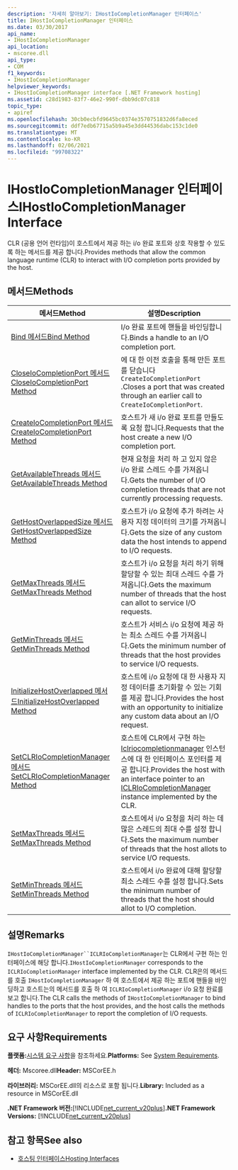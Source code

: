 ```yaml
---
description: '자세히 알아보기: IHostIoCompletionManager 인터페이스'
title: IHostIoCompletionManager 인터페이스
ms.date: 03/30/2017
api_name:
- IHostIoCompletionManager
api_location:
- mscoree.dll
api_type:
- COM
f1_keywords:
- IHostIoCompletionManager
helpviewer_keywords:
- IHostIoCompletionManager interface [.NET Framework hosting]
ms.assetid: c28d1983-83f7-46e2-990f-dbb9dc07c818
topic_type:
- apiref
ms.openlocfilehash: 30cb0ecbfd9645bc0374e3570751832d6fa8eced
ms.sourcegitcommit: ddf7edb67715a5b9a45e3dd44536dabc153c1de0
ms.translationtype: MT
ms.contentlocale: ko-KR
ms.lasthandoff: 02/06/2021
ms.locfileid: "99708322"
---
```

# <a name="ihostiocompletionmanager-interface"></a><span data-ttu-id="b607f-103">IHostIoCompletionManager 인터페이스</span><span class="sxs-lookup"><span data-stu-id="b607f-103">IHostIoCompletionManager Interface</span></span>

<span data-ttu-id="b607f-104">CLR (공용 언어 런타임)이 호스트에서 제공 하는 i/o 완료 포트와 상호 작용할 수 있도록 하는 메서드를 제공 합니다.</span><span class="sxs-lookup"><span data-stu-id="b607f-104">Provides methods that allow the common language runtime (CLR) to interact with I/O completion ports provided by the host.</span></span>  
  
## <a name="methods"></a><span data-ttu-id="b607f-105">메서드</span><span class="sxs-lookup"><span data-stu-id="b607f-105">Methods</span></span>  
  
|<span data-ttu-id="b607f-106">메서드</span><span class="sxs-lookup"><span data-stu-id="b607f-106">Method</span></span>|<span data-ttu-id="b607f-107">설명</span><span class="sxs-lookup"><span data-stu-id="b607f-107">Description</span></span>|  
|------------|-----------------|  
|[<span data-ttu-id="b607f-108">Bind 메서드</span><span class="sxs-lookup"><span data-stu-id="b607f-108">Bind Method</span></span>](ihostiocompletionmanager-bind-method.md)|<span data-ttu-id="b607f-109">I/o 완료 포트에 핸들을 바인딩합니다.</span><span class="sxs-lookup"><span data-stu-id="b607f-109">Binds a handle to an I/O completion port.</span></span>|  
|[<span data-ttu-id="b607f-110">CloseIoCompletionPort 메서드</span><span class="sxs-lookup"><span data-stu-id="b607f-110">CloseIoCompletionPort Method</span></span>](ihostiocompletionmanager-closeiocompletionport-method.md)|<span data-ttu-id="b607f-111">에 대 한 이전 호출을 통해 만든 포트를 닫습니다 `CreateIoCompletionPort` .</span><span class="sxs-lookup"><span data-stu-id="b607f-111">Closes a port that was created through an earlier call to `CreateIoCompletionPort`.</span></span>|  
|[<span data-ttu-id="b607f-112">CreateIoCompletionPort 메서드</span><span class="sxs-lookup"><span data-stu-id="b607f-112">CreateIoCompletionPort Method</span></span>](ihostiocompletionmanager-createiocompletionport-method.md)|<span data-ttu-id="b607f-113">호스트가 새 i/o 완료 포트를 만들도록 요청 합니다.</span><span class="sxs-lookup"><span data-stu-id="b607f-113">Requests that the host create a new I/O completion port.</span></span>|  
|[<span data-ttu-id="b607f-114">GetAvailableThreads 메서드</span><span class="sxs-lookup"><span data-stu-id="b607f-114">GetAvailableThreads Method</span></span>](ihostiocompletionmanager-getavailablethreads-method.md)|<span data-ttu-id="b607f-115">현재 요청을 처리 하 고 있지 않은 i/o 완료 스레드 수를 가져옵니다.</span><span class="sxs-lookup"><span data-stu-id="b607f-115">Gets the number of I/O completion threads that are not currently processing requests.</span></span>|  
|[<span data-ttu-id="b607f-116">GetHostOverlappedSize 메서드</span><span class="sxs-lookup"><span data-stu-id="b607f-116">GetHostOverlappedSize Method</span></span>](ihostiocompletionmanager-gethostoverlappedsize-method.md)|<span data-ttu-id="b607f-117">호스트가 i/o 요청에 추가 하려는 사용자 지정 데이터의 크기를 가져옵니다.</span><span class="sxs-lookup"><span data-stu-id="b607f-117">Gets the size of any custom data the host intends to append to I/O requests.</span></span>|  
|[<span data-ttu-id="b607f-118">GetMaxThreads 메서드</span><span class="sxs-lookup"><span data-stu-id="b607f-118">GetMaxThreads Method</span></span>](ihostiocompletionmanager-getmaxthreads-method.md)|<span data-ttu-id="b607f-119">호스트가 i/o 요청을 처리 하기 위해 할당할 수 있는 최대 스레드 수를 가져옵니다.</span><span class="sxs-lookup"><span data-stu-id="b607f-119">Gets the maximum number of threads that the host can allot to service I/O requests.</span></span>|  
|[<span data-ttu-id="b607f-120">GetMinThreads 메서드</span><span class="sxs-lookup"><span data-stu-id="b607f-120">GetMinThreads Method</span></span>](ihostiocompletionmanager-getminthreads-method.md)|<span data-ttu-id="b607f-121">호스트가 서비스 i/o 요청에 제공 하는 최소 스레드 수를 가져옵니다.</span><span class="sxs-lookup"><span data-stu-id="b607f-121">Gets the minimum number of threads that the host provides to service I/O requests.</span></span>|  
|[<span data-ttu-id="b607f-122">InitializeHostOverlapped 메서드</span><span class="sxs-lookup"><span data-stu-id="b607f-122">InitializeHostOverlapped Method</span></span>](ihostiocompletionmanager-initializehostoverlapped-method.md)|<span data-ttu-id="b607f-123">호스트에 i/o 요청에 대 한 사용자 지정 데이터를 초기화할 수 있는 기회를 제공 합니다.</span><span class="sxs-lookup"><span data-stu-id="b607f-123">Provides the host with an opportunity to initialize any custom data about an I/O request.</span></span>|  
|[<span data-ttu-id="b607f-124">SetCLRIoCompletionManager 메서드</span><span class="sxs-lookup"><span data-stu-id="b607f-124">SetCLRIoCompletionManager Method</span></span>](ihostiocompletionmanager-setclriocompletionmanager-method.md)|<span data-ttu-id="b607f-125">호스트에 CLR에서 구현 하는 [Iclriocompletionmanager](iclriocompletionmanager-interface.md) 인스턴스에 대 한 인터페이스 포인터를 제공 합니다.</span><span class="sxs-lookup"><span data-stu-id="b607f-125">Provides the host with an interface pointer to an [ICLRIoCompletionManager](iclriocompletionmanager-interface.md) instance implemented by the CLR.</span></span>|  
|[<span data-ttu-id="b607f-126">SetMaxThreads 메서드</span><span class="sxs-lookup"><span data-stu-id="b607f-126">SetMaxThreads Method</span></span>](ihostiocompletionmanager-setmaxthreads-method.md)|<span data-ttu-id="b607f-127">호스트에서 i/o 요청을 처리 하는 데 많은 스레드의 최대 수를 설정 합니다.</span><span class="sxs-lookup"><span data-stu-id="b607f-127">Sets the maximum number of threads that the host allots to service I/O requests.</span></span>|  
|[<span data-ttu-id="b607f-128">SetMinThreads 메서드</span><span class="sxs-lookup"><span data-stu-id="b607f-128">SetMinThreads Method</span></span>](ihostiocompletionmanager-setminthreads-method.md)|<span data-ttu-id="b607f-129">호스트에서 i/o 완료에 대해 할당할 최소 스레드 수를 설정 합니다.</span><span class="sxs-lookup"><span data-stu-id="b607f-129">Sets the minimum number of threads that the host should allot to I/O completion.</span></span>|  
  
## <a name="remarks"></a><span data-ttu-id="b607f-130">설명</span><span class="sxs-lookup"><span data-stu-id="b607f-130">Remarks</span></span>  

 <span data-ttu-id="b607f-131">`IHostIoCompletionManager``ICLRIoCompletionManager`는 CLR에서 구현 하는 인터페이스에 해당 합니다.</span><span class="sxs-lookup"><span data-stu-id="b607f-131">`IHostIoCompletionManager` corresponds to the `ICLRIoCompletionManager` interface implemented by the CLR.</span></span> <span data-ttu-id="b607f-132">CLR은의 메서드를 호출 `IHostIoCompletionManager` 하 여 호스트에서 제공 하는 포트에 핸들을 바인딩하고 호스트는의 메서드를 호출 하 여 `ICLRIoCompletionManager` i/o 요청 완료를 보고 합니다.</span><span class="sxs-lookup"><span data-stu-id="b607f-132">The CLR calls the methods of `IHostIoCompletionManager` to bind handles to the ports that the host provides, and the host calls the methods of `ICLRIoCompletionManager` to report the completion of I/O requests.</span></span>  
  
## <a name="requirements"></a><span data-ttu-id="b607f-133">요구 사항</span><span class="sxs-lookup"><span data-stu-id="b607f-133">Requirements</span></span>  

 <span data-ttu-id="b607f-134">**플랫폼:**[시스템 요구 사항](../../get-started/system-requirements.md)을 참조하세요.</span><span class="sxs-lookup"><span data-stu-id="b607f-134">**Platforms:** See [System Requirements](../../get-started/system-requirements.md).</span></span>  
  
 <span data-ttu-id="b607f-135">**헤더:** Mscoree.dll</span><span class="sxs-lookup"><span data-stu-id="b607f-135">**Header:** MSCorEE.h</span></span>  
  
 <span data-ttu-id="b607f-136">**라이브러리:** MSCorEE.dll의 리소스로 포함 됩니다.</span><span class="sxs-lookup"><span data-stu-id="b607f-136">**Library:** Included as a resource in MSCorEE.dll</span></span>  
  
 <span data-ttu-id="b607f-137">**.NET Framework 버전:**[!INCLUDE[net_current_v20plus](../../../../includes/net-current-v20plus-md.md)]</span><span class="sxs-lookup"><span data-stu-id="b607f-137">**.NET Framework Versions:** [!INCLUDE[net_current_v20plus](../../../../includes/net-current-v20plus-md.md)]</span></span>  
  
## <a name="see-also"></a><span data-ttu-id="b607f-138">참고 항목</span><span class="sxs-lookup"><span data-stu-id="b607f-138">See also</span></span>

- [<span data-ttu-id="b607f-139">호스팅 인터페이스</span><span class="sxs-lookup"><span data-stu-id="b607f-139">Hosting Interfaces</span></span>](hosting-interfaces.md)

